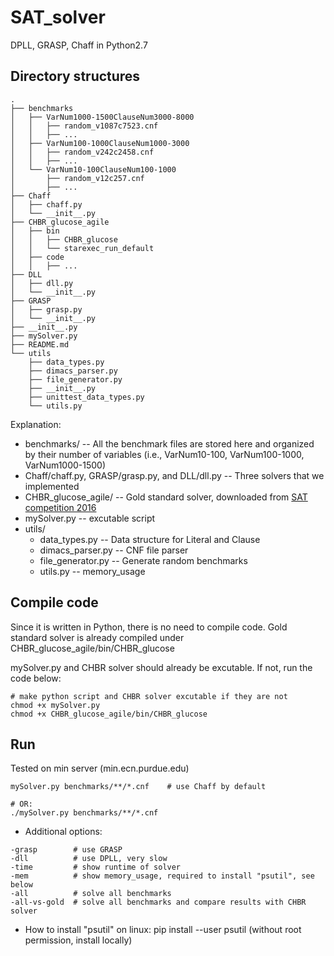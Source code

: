 # SAT_solver
DPLL, GRASP, Chaff in Python2.7


## Directory structures
```
.
├── benchmarks
│   ├── VarNum1000-1500ClauseNum3000-8000
│   │   ├── random_v1087c7523.cnf
│   │   ├── ...
│   ├── VarNum100-1000ClauseNum1000-3000
│   │   ├── random_v242c2458.cnf
│   │   ├── ...
│   └── VarNum10-100ClauseNum100-1000
│       ├── random_v12c257.cnf
│       ├── ...
├── Chaff
│   ├── chaff.py
│   └── __init__.py
├── CHBR_glucose_agile
│   ├── bin
│   │   ├── CHBR_glucose
│   │   └── starexec_run_default
│   ├── code
│   │   ├── ...
├── DLL
│   ├── dll.py
│   └── __init__.py
├── GRASP
│   ├── grasp.py
│   └── __init__.py
├── __init__.py
├── mySolver.py
├── README.md
└── utils
    ├── data_types.py
    ├── dimacs_parser.py
    ├── file_generator.py
    ├── __init__.py
    ├── unittest_data_types.py
    └── utils.py
```

Explanation:
- benchmarks/ -- All the benchmark files are stored here and organized by their number of variables (i.e., VarNum10-100, VarNum100-1000, VarNum1000-1500)
- Chaff/chaff.py, GRASP/grasp.py, and DLL/dll.py -- Three solvers that we implemented
- CHBR_glucose_agile/ -- Gold standard solver, downloaded from [SAT competition 2016](http://baldur.iti.kit.edu/sat-competition-2016/solvers/agile/)
- mySolver.py -- excutable script
- utils/
  - data_types.py      -- Data structure for Literal and Clause
  - dimacs_parser.py   -- CNF file parser
  - file_generator.py  -- Generate random benchmarks
  - utils.py           -- memory_usage


## Compile code
Since it is written in Python, there is no need to compile code.
Gold standard solver is already compiled under CHBR_glucose_agile/bin/CHBR_glucose

mySolver.py and CHBR solver should already be excutable. If not, run the code below:
```
# make python script and CHBR solver excutable if they are not
chmod +x mySolver.py
chmod +x CHBR_glucose_agile/bin/CHBR_glucose
```

## Run
Tested on min server (min.ecn.purdue.edu)
```
mySolver.py benchmarks/**/*.cnf    # use Chaff by default

# OR:
./mySolver.py benchmarks/**/*.cnf
```

- Additional options:
```
-grasp        # use GRASP
-dll          # use DPLL, very slow
-time         # show runtime of solver
-mem          # show memory_usage, required to install "psutil", see below
-all          # solve all benchmarks
-all-vs-gold  # solve all benchmarks and compare results with CHBR solver
```

- How to install "psutil" on linux:
pip install --user psutil  (without root permission, install locally)
